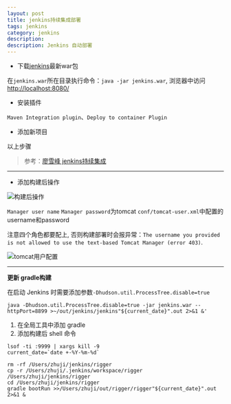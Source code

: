 ```yaml
---
layout: post
title: jenkins持续集成部署
tags: jenkins
category: jenkins
description: 
description: Jenkins 自动部署
---
```


- 下载[jenkins](https://jenkins.io/)最新war包

在`jenkins.war`所在目录执行命令：`java -jar jenkins.war`, 浏览器中访问[http://localhost:8080/](http://localhost:8080/)

- 安装插件

`Maven Integration plugin`、`Deploy to container Plugin`

- 添加新项目

以上步骤
> 参考：[廖雪峰 jenkins持续集成](https://www.liaoxuefeng.com/article/001463233913442cdb2d1bd1b1b42e3b0b29eb1ba736c5e000)

<!--more-->

-----------------
<!--more-->

- 添加构建后操作

![](/assets/img/source/构建后操作.png "构建后操作")

`Manager user name` `Manager password`为tomcat `conf/tomcat-user.xml`中配置的username和password

注意四个角色都要配上, 否则构建部署时会报异常：`The username you provided is not allowed to use the text-based Tomcat Manager (error 403)`.

![](/assets/img/source/tomcat用户配置.png "tomcat用户配置")

-------

**更新 gradle构建**

在启动 Jenkins 时需要添加参数`-Dhudson.util.ProcessTree.disable=true`

`java -Dhudson.util.ProcessTree.disable=true -jar jenkins.war --httpPort=8899 >~/out/jenkins/jenkins"${current_date}".out 2>&1 &'`

1. 在全局工具中添加 gradle
2. 添加构建后 shell 命令

```shell
lsof -ti :9999 | xargs kill -9
current_date=`date +-%Y-%m-%d`

rm -rf /Users/zhuji/jenkins/rigger
cp -r /Users/zhuji/.jenkins/workspace/rigger /Users/zhuji/jenkins/rigger
cd /Users/zhuji/jenkins/rigger
gradle bootRun >>/Users/zhuji/out/rigger/rigger"${current_date}".out 2>&1 &
```